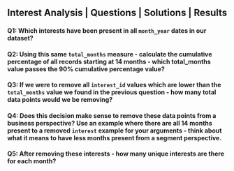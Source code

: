 ## Interest Analysis | Questions | Solutions | Results

#### Q1: Which interests have been present in all `month_year` dates in our dataset?
#### Q2: Using this same `total_months` measure - calculate the cumulative percentage of all records starting at 14 months - which total_months value passes the 90% cumulative percentage value?
#### Q3: If we were to remove all `interest_id` values which are lower than the `total_months` value we found in the previous question - how many total data points would we be removing?
#### Q4: Does this decision make sense to remove these data points from a business perspective? Use an example where there are all 14 months present to a removed `interest` example for your arguments - think about what it means to have less months present from a segment perspective.
#### Q5: After removing these interests - how many unique interests are there for each month?
